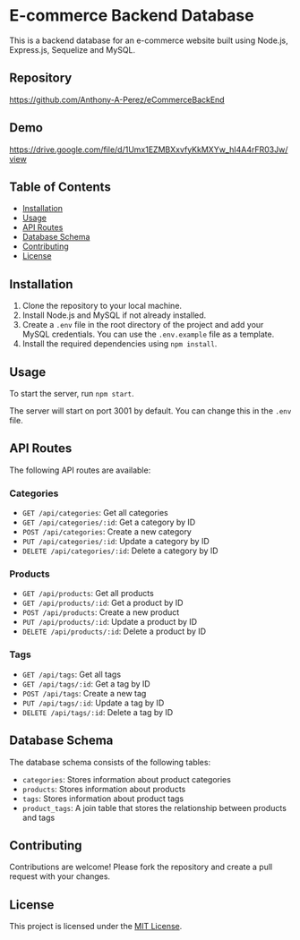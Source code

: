 
# E-commerce Backend Database

This is a backend database for an e-commerce website built using Node.js, Express.js, Sequelize and MySQL.

## Repository

<https://github.com/Anthony-A-Perez/eCommerceBackEnd>

## Demo

<https://drive.google.com/file/d/1Umx1EZMBXxvfyKkMXYw_hI4A4rFR03Jw/view>

## Table of Contents

- [Installation](#installation)
- [Usage](#usage)
- [API Routes](#api-routes)
- [Database Schema](#database-schema)
- [Contributing](#contributing)
- [License](#license)

## Installation

1. Clone the repository to your local machine.
2. Install Node.js and MySQL if not already installed.
3. Create a `.env` file in the root directory of the project and add your MySQL credentials. You can use the `.env.example` file as a template.
4. Install the required dependencies using `npm install`.

## Usage

To start the server, run `npm start`.

The server will start on port 3001 by default. You can change this in the `.env` file.

## API Routes

The following API routes are available:

### Categories

- `GET /api/categories`: Get all categories
- `GET /api/categories/:id`: Get a category by ID
- `POST /api/categories`: Create a new category
- `PUT /api/categories/:id`: Update a category by ID
- `DELETE /api/categories/:id`: Delete a category by ID

### Products

- `GET /api/products`: Get all products
- `GET /api/products/:id`: Get a product by ID
- `POST /api/products`: Create a new product
- `PUT /api/products/:id`: Update a product by ID
- `DELETE /api/products/:id`: Delete a product by ID

### Tags

- `GET /api/tags`: Get all tags
- `GET /api/tags/:id`: Get a tag by ID
- `POST /api/tags`: Create a new tag
- `PUT /api/tags/:id`: Update a tag by ID
- `DELETE /api/tags/:id`: Delete a tag by ID

## Database Schema

The database schema consists of the following tables:

- `categories`: Stores information about product categories
- `products`: Stores information about products
- `tags`: Stores information about product tags
- `product_tags`: A join table that stores the relationship between products and tags

## Contributing

Contributions are welcome! Please fork the repository and create a pull request with your changes.

## License

This project is licensed under the [MIT License](https://opensource.org/licenses/MIT).

